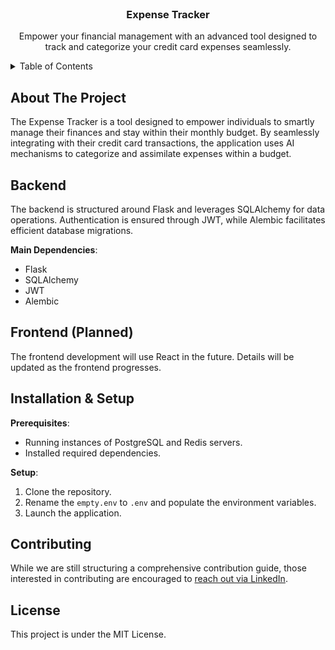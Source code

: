 <br />
<div align="center">
  <h3 align="center">Expense Tracker</h3>

  <p align="center">
    Empower your financial management with an advanced tool designed to track and categorize your credit card expenses seamlessly.
</div>

<!-- TABLE OF CONTENTS -->
<details>
  <summary>Table of Contents</summary>
  <ol>
    <li><a href="#about-the-project">About The Project</a></li>
    <li><a href="#backend">Backend</a></li>
    <li><a href="#frontend-(planned)">Frontend (Planned)</a></li>
    <li><a href="#installation-&-setup">Installation & Setup</a></li>
    <li><a href="#contributing">Contributing</a></li>
    <li><a href="#license">License</a></li>
    <li><a href="#contact">Contact</a></li>
  </ol>
</details>

<!-- ABOUT THE PROJECT -->
## About The Project

The Expense Tracker is a tool designed to empower individuals to smartly manage their finances and stay within their monthly budget. By seamlessly integrating with their credit card transactions, the application uses AI mechanisms to categorize and assimilate expenses within a budget.

<!-- BACKEND -->
## Backend

The backend is structured around Flask and leverages SQLAlchemy for data operations. Authentication is ensured through JWT, while Alembic facilitates efficient database migrations.

**Main Dependencies**:
- Flask
- SQLAlchemy
- JWT
- Alembic

<!-- FRONTEND (Planned) -->
## Frontend (Planned)

The frontend development will use React in the future. Details will be updated as the frontend progresses.

<!-- INSTALLATION & SETUP -->
## Installation & Setup

**Prerequisites**:
- Running instances of PostgreSQL and Redis servers.
- Installed required dependencies.

**Setup**:
1. Clone the repository.
2. Rename the `empty.env` to `.env` and populate the environment variables.
3. Launch the application.

<!-- CONTRIBUTING -->
## Contributing

While we are still structuring a comprehensive contribution guide, those interested in contributing are encouraged to [reach out via LinkedIn](https://www.linkedin.com/in/oomer784/).

<!-- LICENSE -->
## License

This project is under the MIT License.